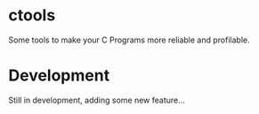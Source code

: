 # ctools
Some tools to make your C Programs more reliable and profilable.

# Development
Still in development, adding some new feature...
